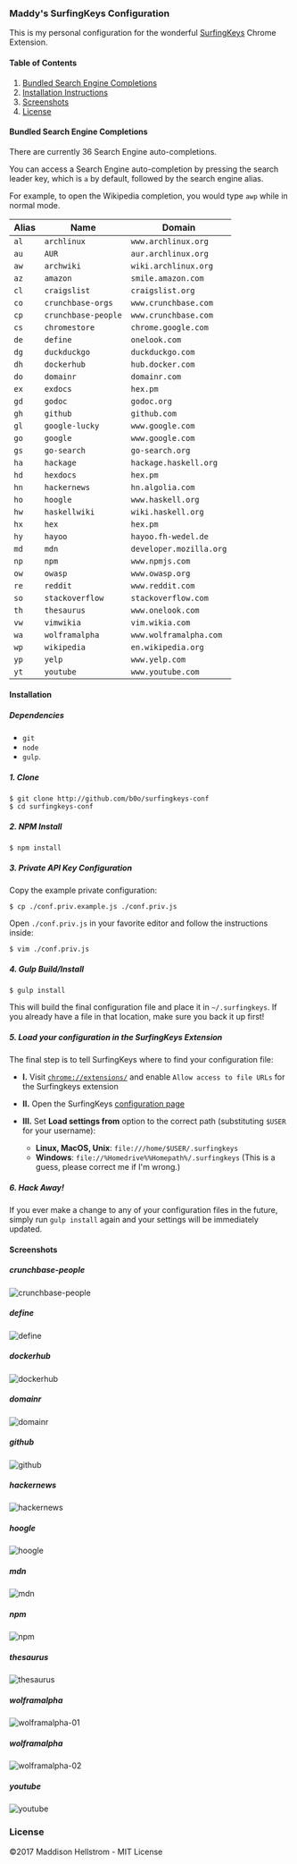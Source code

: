 <!--

NOTICE:
This is an automatically generated file - Do not edit it directly.
The source file is README.tmpl.md

-->
### Maddy's SurfingKeys Configuration

This is my personal configuration for the wonderful [SurfingKeys](https://github.com/brookhong/Surfingkeys) Chrome Extension.

#### Table of Contents

  1. [Bundled Search Engine Completions](#bundled-search-engine-completions)
  2. [Installation Instructions](#installation)
  3. [Screenshots](#screenshots)
  4. [License](#license)

#### Bundled Search Engine Completions

There are currently 36 Search Engine auto-completions.

You can access a Search Engine auto-completion by pressing the search leader key, which is `a` by default, followed by the search engine alias.

For example, to open the Wikipedia completion, you would type `awp` while in normal mode.

| Alias | Name | Domain |
| ---- | ------ | ----- |
| `al` | `archlinux` | `www.archlinux.org` |
| `au` | `AUR` | `aur.archlinux.org` |
| `aw` | `archwiki` | `wiki.archlinux.org` |
| `az` | `amazon` | `smile.amazon.com` |
| `cl` | `craigslist` | `craigslist.org` |
| `co` | `crunchbase-orgs` | `www.crunchbase.com` |
| `cp` | `crunchbase-people` | `www.crunchbase.com` |
| `cs` | `chromestore` | `chrome.google.com` |
| `de` | `define` | `onelook.com` |
| `dg` | `duckduckgo` | `duckduckgo.com` |
| `dh` | `dockerhub` | `hub.docker.com` |
| `do` | `domainr` | `domainr.com` |
| `ex` | `exdocs` | `hex.pm` |
| `gd` | `godoc` | `godoc.org` |
| `gh` | `github` | `github.com` |
| `gl` | `google-lucky` | `www.google.com` |
| `go` | `google` | `www.google.com` |
| `gs` | `go-search` | `go-search.org` |
| `ha` | `hackage` | `hackage.haskell.org` |
| `hd` | `hexdocs` | `hex.pm` |
| `hn` | `hackernews` | `hn.algolia.com` |
| `ho` | `hoogle` | `www.haskell.org` |
| `hw` | `haskellwiki` | `wiki.haskell.org` |
| `hx` | `hex` | `hex.pm` |
| `hy` | `hayoo` | `hayoo.fh-wedel.de` |
| `md` | `mdn` | `developer.mozilla.org` |
| `np` | `npm` | `www.npmjs.com` |
| `ow` | `owasp` | `www.owasp.org` |
| `re` | `reddit` | `www.reddit.com` |
| `so` | `stackoverflow` | `stackoverflow.com` |
| `th` | `thesaurus` | `www.onelook.com` |
| `vw` | `vimwikia` | `vim.wikia.com` |
| `wa` | `wolframalpha` | `www.wolframalpha.com` |
| `wp` | `wikipedia` | `en.wikipedia.org` |
| `yp` | `yelp` | `www.yelp.com` |
| `yt` | `youtube` | `www.youtube.com` |


#### Installation

##### Dependencies

  - `git`
  - `node`
  - `gulp`. 

##### 1. Clone

```shell
$ git clone http://github.com/b0o/surfingkeys-conf
$ cd surfingkeys-conf
```

##### 2. NPM Install

```shell
$ npm install
```

##### 3. Private API Key Configuration

Copy the example private configuration:

```shell
$ cp ./conf.priv.example.js ./conf.priv.js
```

Open `./conf.priv.js` in your favorite editor and follow the instructions inside:

```shell
$ vim ./conf.priv.js
```

##### 4. Gulp Build/Install

```shell
$ gulp install
```

This will build the final configuration file and place it in `~/.surfingkeys`.
If you already have a file in that location, make sure you back it up first!

##### 5. Load your configuration in the SurfingKeys Extension

The final step is to tell SurfingKeys where to find your configuration file:

  - __I.__ Visit [`chrome://extensions/`](chrome://extensions/) and enable `Allow access to file URLs` for the Surfingkeys extension

  - __II.__ Open the SurfingKeys [configuration page](chrome-extension://mffcegbjcdejldmihkogmcnkgbbhioid/pages/options.html)

  - __III.__ Set __Load settings from__ option to the correct path (substituting `$USER` for your username):
    - __Linux, MacOS, Unix__: `file:///home/$USER/.surfingkeys`
    - __Windows__: `file://%Homedrive%%Homepath%/.surfingkeys` (This is a guess, please correct me if I'm wrong.)

##### 6. Hack Away!

If you ever make a change to any of your configuration files in the future, simply run `gulp install` again and your settings will be immediately updated.

#### Screenshots

##### crunchbase-people
![crunchbase-people](./assets/crunchbase-people.png)

##### define
![define](./assets/define.png)

##### dockerhub
![dockerhub](./assets/dockerhub.png)

##### domainr
![domainr](./assets/domainr.png)

##### github
![github](./assets/github.png)

##### hackernews
![hackernews](./assets/hackernews.png)

##### hoogle
![hoogle](./assets/hoogle.png)

##### mdn
![mdn](./assets/mdn.png)

##### npm
![npm](./assets/npm.png)

##### thesaurus
![thesaurus](./assets/thesaurus.png)

##### wolframalpha
![wolframalpha-01](./assets/wolframalpha-01.png)

##### wolframalpha
![wolframalpha-02](./assets/wolframalpha-02.png)

##### youtube
![youtube](./assets/youtube.png)

### License
&copy;2017 Maddison Hellstrom - MIT License
